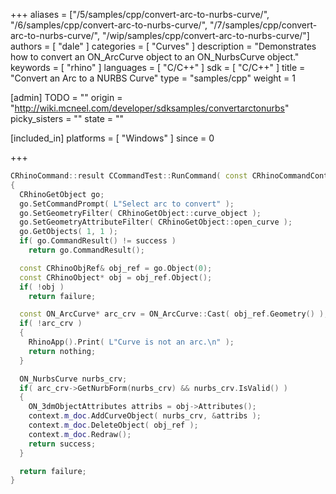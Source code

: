 +++
aliases = ["/5/samples/cpp/convert-arc-to-nurbs-curve/", "/6/samples/cpp/convert-arc-to-nurbs-curve/", "/7/samples/cpp/convert-arc-to-nurbs-curve/", "/wip/samples/cpp/convert-arc-to-nurbs-curve/"]
authors = [ "dale" ]
categories = [ "Curves" ]
description = "Demonstrates how to convert an ON_ArcCurve object to an ON_NurbsCurve object."
keywords = [ "rhino" ]
languages = [ "C/C++" ]
sdk = [ "C/C++" ]
title = "Convert an Arc to a NURBS Curve"
type = "samples/cpp"
weight = 1

[admin]
TODO = ""
origin = "http://wiki.mcneel.com/developer/sdksamples/convertarctonurbs"
picky_sisters = ""
state = ""

[included_in]
platforms = [ "Windows" ]
since = 0

+++

```cpp
CRhinoCommand::result CCommandTest::RunCommand( const CRhinoCommandContext& context )
{
  CRhinoGetObject go;
  go.SetCommandPrompt( L"Select arc to convert" );
  go.SetGeometryFilter( CRhinoGetObject::curve_object );
  go.SetGeometryAttributeFilter( CRhinoGetObject::open_curve );
  go.GetObjects( 1, 1 );
  if( go.CommandResult() != success )
    return go.CommandResult();

  const CRhinoObjRef& obj_ref = go.Object(0);
  const CRhinoObject* obj = obj_ref.Object();
  if( !obj )
    return failure;

  const ON_ArcCurve* arc_crv = ON_ArcCurve::Cast( obj_ref.Geometry() );
  if( !arc_crv )
  {
    RhinoApp().Print( L"Curve is not an arc.\n" );
    return nothing;
  }

  ON_NurbsCurve nurbs_crv;
  if( arc_crv->GetNurbForm(nurbs_crv) && nurbs_crv.IsValid() )
  {
    ON_3dmObjectAttributes attribs = obj->Attributes();
    context.m_doc.AddCurveObject( nurbs_crv, &attribs );
    context.m_doc.DeleteObject( obj_ref );
    context.m_doc.Redraw();
    return success;
  }

  return failure;
}
```
